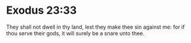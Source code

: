 # Exodus 23:33

They shall not dwell in thy land, lest they make thee sin against me: for if thou serve their gods, it will surely be a snare unto thee.